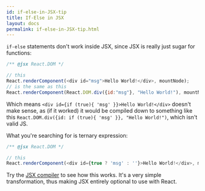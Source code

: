```yaml
---
id: if-else-in-JSX-tip
title: If-Else in JSX
layout: docs
permalink: if-else-in-JSX-tip.html
---
```


`if-else` statements don't work inside JSX, since JSX is really just sugar for functions:

```js
/** @jsx React.DOM */

// this
React.renderComponent(<div id="msg">Hello World!</div>, mountNode);
// is the same as this
React.renderComponent(React.DOM.div({id:"msg"}, "Hello World!"), mountNode);
```

Which means `<div id={if (true){ 'msg' }}>Hello World!</div>` doesn't make sense, as (if it worked) it would be compiled down to something like this `React.DOM.div({id: if (true){ 'msg' }}, "Hello World!")`, which isn't valid JS.

What you're searching for is ternary expression:

```js
/** @jsx React.DOM */

// this
React.renderComponent(<div id={true ? 'msg' : ''}>Hello World!</div>, mountNode);
```

Try the [JSX compiler](http://facebook.github.io/react/jsx-compiler.html) to see how this works. It's a very simple transformation, thus making JSX entirely optional to use with React.
